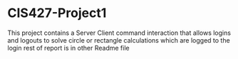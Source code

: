 # CIS427-Project1

This project contains a Server Client command interaction that allows logins and logouts to solve circle or rectangle calculations which are logged to the login
rest of report is in other Readme file
